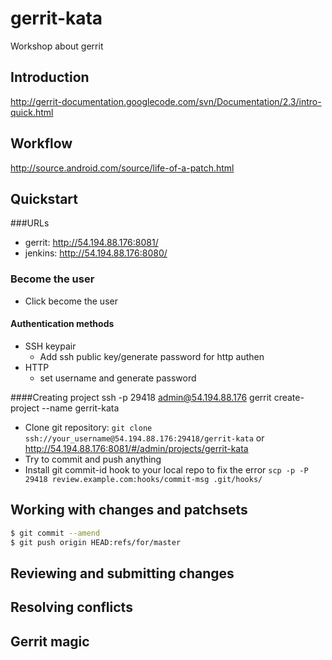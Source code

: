 gerrit-kata
===========

Workshop about gerrit

## Introduction
http://gerrit-documentation.googlecode.com/svn/Documentation/2.3/intro-quick.html

## Workflow
http://source.android.com/source/life-of-a-patch.html

## Quickstart
###URLs
* gerrit: http://54.194.88.176:8081/
* jenkins: http://54.194.88.176:8080/

### Become the user
* Click become the user

#### Authentication methods
* SSH keypair
  * Add ssh public key/generate password for http authen
* HTTP
  * set username and generate password

####Creating project
ssh -p 29418 admin@54.194.88.176 gerrit create-project --name gerrit-kata

* Clone git repository: `git clone ssh://your_username@54.194.88.176:29418/gerrit-kata` or http://54.194.88.176:8081/#/admin/projects/gerrit-kata
* Try to commit and push anything
* Install git commit-id hook to your local repo to fix the error `scp -p -P 29418 review.example.com:hooks/commit-msg .git/hooks/`

## Working with changes and patchsets

```bash
$ git commit --amend
$ git push origin HEAD:refs/for/master
```

## Reviewing and submitting changes

## Resolving conflicts

## Gerrit magic
